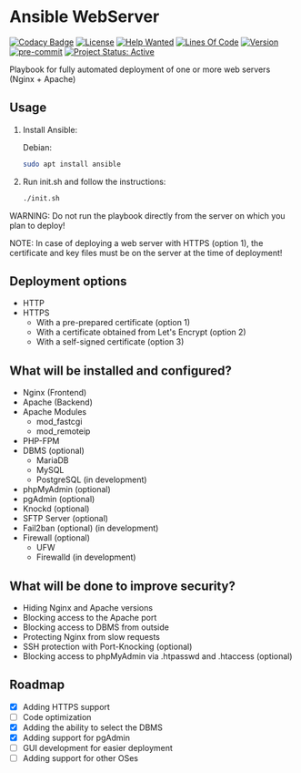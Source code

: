 # Ansible WebServer

[![Codacy Badge](https://api.codacy.com/project/badge/Grade/d3e065c1ec134ece84a2b87b8be9b6f2)](https://app.codacy.com/gh/vitkuz573/Ansible-WebServer?utm_source=github.com&utm_medium=referral&utm_content=vitkuz573/Ansible-WebServer&utm_campaign=Badge_Grade_Settings)
[![License](https://img.shields.io/github/license/vitkuz573/Ansible-WebServer)](https://github.com/vitkuz573/Ansible-WebServer/blob/master/LICENSE)
[![Help Wanted](https://img.shields.io/github/issues/vitkuz573/Ansible-WebServer/help%20wanted?color=green)](https://github.com/vitkuz573/Ansible-WebServer/issues?q=is%3Aissue+is%3Aopen+label%3A%22help+wanted%22)
[![Lines Of Code](https://tokei.rs/b1/github/vitkuz573/Ansible-WebServer?category=code)](https://github.com/vitkuz573/Ansible-WebServer)
[![Version](https://img.shields.io/github/v/release/vitkuz573/Ansible-WebServer?include_prereleases)](https://github.com/vitkuz573/Ansible-WebServer/releases/latest)
[![pre-commit](https://img.shields.io/badge/pre--commit-enabled-brightgreen?logo=pre-commit&logoColor=white)](https://github.com/pre-commit/pre-commit)
[![Project Status: Active](https://www.repostatus.org/badges/latest/active.svg)](https://www.repostatus.org/#active)

Playbook for fully automated deployment of one or more web servers (Nginx + Apache)

## Usage

1) Install Ansible:

   Debian:

   ```bash
   sudo apt install ansible
   ```

2) Run init.sh and follow the instructions:

   ```bash
   ./init.sh
   ```

WARNING: Do not run the playbook directly from the server on which you plan to deploy!

NOTE: In case of deploying a web server with HTTPS (option 1), the certificate
and key files must be on the server at the time of deployment!

## Deployment options

- HTTP
- HTTPS
  - With a pre-prepared certificate (option 1)
  - With a certificate obtained from Let's Encrypt (option 2)
  - With a self-signed certificate (option 3)

## What will be installed and configured?

- Nginx (Frontend)
- Apache (Backend)
- Apache Modules
  - mod_fastcgi
  - mod_remoteip
- PHP-FPM
- DBMS (optional)
  - MariaDB
  - MySQL
  - PostgreSQL (in development)
- phpMyAdmin (optional)
- pgAdmin (optional)
- Knockd (optional)
- SFTP Server (optional)
- Fail2ban (optional) (in development)
- Firewall (optional)
  - UFW
  - Firewalld (in development)

## What will be done to improve security?

- Hiding Nginx and Apache versions
- Blocking access to the Apache port
- Blocking access to DBMS from outside
- Protecting Nginx from slow requests
- SSH protection with Port-Knocking (optional)
- Blocking access to phpMyAdmin via .htpasswd and .htaccess (optional)

## Roadmap

- [X] Adding HTTPS support
- [ ] Code optimization
- [X] Adding the ability to select the DBMS
- [X] Adding support for pgAdmin
- [ ] GUI development for easier deployment
- [ ] Adding support for other OSes
